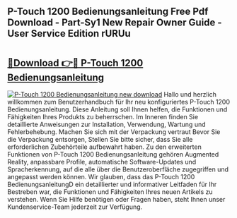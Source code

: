 ## P-Touch 1200 Bedienungsanleitung Free Pdf Download - Part-Sy1 New Repair Owner Guide - User Service Edition rURUu

# <h2><a href="http://df2cc7.blite.top/?on=P-Touch+1200+Bedienungsanleitung">🔗Download 👉🔴 P-Touch 1200 Bedienungsanleitung</a></h2>

[![P-Touch 1200 Bedienungsanleitung new download](https://i.imgur.com/lujVjoI.png)](http://df2cc7.blite.top/?on=P-Touch+1200+Bedienungsanleitung)
Hallo und herzlich willkommen zum Benutzerhandbuch für Ihr neu konfiguriertes P-Touch 1200 Bedienungsanleitung. Diese Anleitung soll Ihnen helfen, die Funktionen und Fähigkeiten Ihres Produkts zu beherrschen. Im Inneren finden Sie detaillierte Anweisungen zur Installation, Verwendung, Wartung und Fehlerbehebung. Machen Sie sich mit der Verpackung vertraut Bevor Sie die Verpackung entsorgen, Stellen Sie bitte sicher, dass Sie alle erforderlichen Zubehörteile aufbewahrt haben. Zu den erweiterten Funktionen von P-Touch 1200 Bedienungsanleitung gehören Augmented Reality, anpassbare Profile, automatische Software-Updates und Spracherkennung, auf die alle über die Benutzeroberfläche zugegriffen und angepasst werden können. Wir glauben, dass das P-Touch 1200 BedienungsanleitungD ein detaillierter und informativer Leitfaden für Ihr Bestreben war, die Funktionen und Fähigkeiten Ihres neuen Artikels zu verstehen. Wenn Sie Hilfe benötigen oder Fragen haben, steht Ihnen unser Kundenservice-Team jederzeit zur Verfügung.
